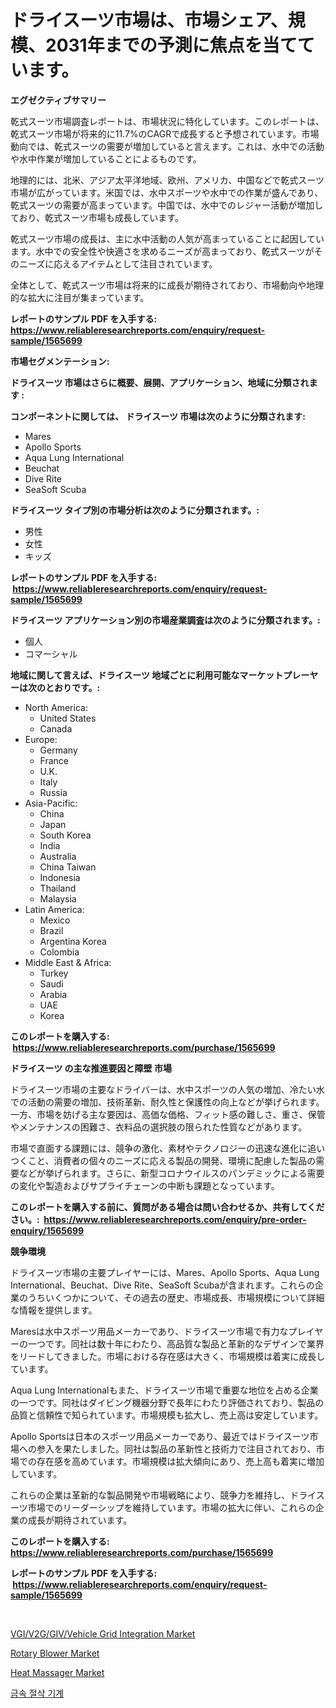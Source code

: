 <p><h1>ドライスーツ市場は、市場シェア、規模、2031年までの予測に焦点を当てています。</h1></p><p><strong>エグゼクティブサマリー</strong></p>
<p><p>乾式スーツ市場調査レポートは、市場状況に特化しています。このレポートは、乾式スーツ市場が将来的に11.7%のCAGRで成長すると予想されています。市場動向では、乾式スーツの需要が増加していると言えます。これは、水中での活動や水中作業が増加していることによるものです。</p><p>地理的には、北米、アジア太平洋地域、欧州、アメリカ、中国などで乾式スーツ市場が広がっています。米国では、水中スポーツや水中での作業が盛んであり、乾式スーツの需要が高まっています。中国では、水中でのレジャー活動が増加しており、乾式スーツ市場も成長しています。</p><p>乾式スーツ市場の成長は、主に水中活動の人気が高まっていることに起因しています。水中での安全性や快適さを求めるニーズが高まっており、乾式スーツがそのニーズに応えるアイテムとして注目されています。</p><p>全体として、乾式スーツ市場は将来的に成長が期待されており、市場動向や地理的な拡大に注目が集まっています。</p></p>
<p><strong>レポートのサンプル PDF を入手する: <a href="https://www.reliableresearchreports.com/enquiry/request-sample/1565699">https://www.reliableresearchreports.com/enquiry/request-sample/1565699</a></strong></p>
<p><strong>市場セグメンテーション:</strong></p>
<p><strong> ドライスーツ 市場はさらに概要、展開、アプリケーション、地域に分類されます :</strong></p>
<p><strong>コンポーネントに関しては、 ドライスーツ 市場は次のように分類されます: &nbsp;</strong></p>
<p><ul><li>Mares</li><li>Apollo Sports</li><li>Aqua Lung International</li><li>Beuchat</li><li>Dive Rite</li><li>SeaSoft Scuba</li></ul></p>
<p><strong> ドライスーツ タイプ別の市場分析は次のように分類されます。:</strong></p>
<p><ul><li>男性</li><li>女性</li><li>キッズ</li></ul></p>
<p><strong>レポートのサンプル PDF を入手する: &nbsp;<a href="https://www.reliableresearchreports.com/enquiry/request-sample/1565699">https://www.reliableresearchreports.com/enquiry/request-sample/1565699</a></strong></p>
<p><strong> ドライスーツ アプリケーション別の市場産業調査は次のように分類されます。:</strong></p>
<p><ul><li>個人</li><li>コマーシャル</li></ul></p>
<p><strong>地域に関して言えば、ドライスーツ 地域ごとに利用可能なマーケットプレーヤーは次のとおりです。:</strong></p>
<p><ul>
    <li>
        North America:
        <ul>
            <li>United States</li>
            <li>Canada</li>
        </ul>
    </li>
    <li>
        Europe:
        <ul>
            <li>Germany</li>
            <li>France</li>
            <li>U.K.</li>
            <li>Italy</li>
            <li>Russia</li>
        </ul>
    </li>
    <li>
        Asia-Pacific:
        <ul>
            <li>China</li>
            <li>Japan</li>
            <li>South Korea</li>
            <li>India</li>
            <li>Australia</li>
            <li>China Taiwan</li>
            <li>Indonesia</li>
            <li>Thailand</li>
            <li>Malaysia</li>
        </ul>
    </li>
    <li>
        Latin America:
        <ul>
            <li>Mexico</li>
            <li>Brazil</li>
            <li>Argentina Korea</li>
            <li>Colombia</li>
        </ul>
    </li>
    <li>
        Middle East & Africa:
        <ul>
            <li>Turkey</li>
            <li>Saudi</li>
            <li>Arabia</li>
            <li>UAE</li>
            <li>Korea</li>
        </ul>
    </li>
    </ul></p>
<p><strong>このレポートを購入する: &nbsp;<a href="https://www.reliableresearchreports.com/purchase/1565699">https://www.reliableresearchreports.com/purchase/1565699</a></strong></p>
<p><strong>ドライスーツ の主な推進要因と障壁 市場</strong></p>
<p><p>ドライスーツ市場の主要なドライバーは、水中スポーツの人気の増加、冷たい水での活動の需要の増加、技術革新、耐久性と保護性の向上などが挙げられます。一方、市場を妨げる主な要因は、高価な価格、フィット感の難しさ、重さ、保管やメンテナンスの困難さ、衣料品の選択肢の限られた性質などがあります。</p><p>市場で直面する課題には、競争の激化、素材やテクノロジーの迅速な進化に追いつくこと、消費者の個々のニーズに応える製品の開発、環境に配慮した製品の需要などが挙げられます。さらに、新型コロナウイルスのパンデミックによる需要の変化や製造およびサプライチェーンの中断も課題となっています。</p></p>
<p><strong>このレポートを購入する前に、質問がある場合は問い合わせるか、共有してください。:&nbsp; <a href="https://www.reliableresearchreports.com/enquiry/pre-order-enquiry/1565699">https://www.reliableresearchreports.com/enquiry/pre-order-enquiry/1565699</a></strong></p>
<p><strong>競争環境</strong></p>
<p><p>ドライスーツ市場の主要プレイヤーには、Mares、Apollo Sports、Aqua Lung International、Beuchat、Dive Rite、SeaSoft Scubaが含まれます。これらの企業のうちいくつかについて、その過去の歴史、市場成長、市場規模について詳細な情報を提供します。</p><p>Maresは水中スポーツ用品メーカーであり、ドライスーツ市場で有力なプレイヤーの一つです。同社は数十年にわたり、高品質な製品と革新的なデザインで業界をリードしてきました。市場における存在感は大きく、市場規模は着実に成長しています。</p><p>Aqua Lung Internationalもまた、ドライスーツ市場で重要な地位を占める企業の一つです。同社はダイビング機器分野で長年にわたり評価されており、製品の品質と信頼性で知られています。市場規模も拡大し、売上高は安定しています。</p><p>Apollo Sportsは日本のスポーツ用品メーカーであり、最近ではドライスーツ市場への参入を果たしました。同社は製品の革新性と技術力で注目されており、市場での存在感を高めています。市場規模は拡大傾向にあり、売上高も着実に増加しています。</p><p>これらの企業は革新的な製品開発や市場戦略により、競争力を維持し、ドライスーツ市場でのリーダーシップを維持しています。市場の拡大に伴い、これらの企業の成長が期待されています。</p></p>
<p><strong>このレポートを購入する: &nbsp; <a href="https://www.reliableresearchreports.com/purchase/1565699">https://www.reliableresearchreports.com/purchase/1565699</a></strong></p>
<p><strong>レポートのサンプル PDF を入手する: &nbsp;<a href="https://www.reliableresearchreports.com/enquiry/request-sample/1565699">https://www.reliableresearchreports.com/enquiry/request-sample/1565699</a></strong><strong></strong></p>
<p>&nbsp;</p>
<p><p><a href="https://confirmed-shield-e13.notion.site/VGI-V2G-GIV-Vehicle-Grid-Integration-Market-Size-and-Examines-its-Market-Scope-with-a-Primary-Focu-9dee6690610a41fc85ee0b1f360e43ab">VGI/V2G/GIV/Vehicle Grid Integration Market</a></p><p><a href="https://view.publitas.com/reportprime-1/rotary-blower-market-size-growth-and-forecast-from-2024-2031/">Rotary Blower Market</a></p><p><a href="https://github.com/Airanohannonzb68e5pb53oc1/Market-Research-Report-List-1/blob/main/heat-massager-market.md">Heat Massager Market</a></p><p><a href="https://github.com/JeromeRtyau89966/Market-Research-Report-List-1/blob/main/49386415202.md">금속 절삭 기계</a></p></p>